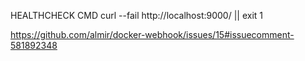 HEALTHCHECK CMD curl --fail http://localhost:9000/ || exit 1

https://github.com/almir/docker-webhook/issues/15#issuecomment-581892348